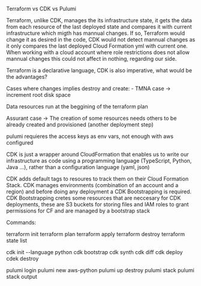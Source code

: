 Terraform vs CDK vs Pulumi

Terraform, unlike CDK, manages the its infrastructure state, it gets the data from each resource of the last deployed state and compares it with current infrastructure which migth has mannual changes. If so, Terraform would change it as desired in the code, CDK would not detect mannual changes as it only compares the last deployed Cloud Formation yml with current one. When working with a cloud account where role restrictions does not allow mannual changes this could not affect in nothing, regarding our side.

Terraform is a declarative language, CDK is also imperative, what would be the advantages?

Cases where changes implies destroy and create:
    - TMNA case -> increment root disk space

Data resources run at the beggining of the terraform plan

Assurant case -> The creation of some resources needs others to be already created and provisioned (another deployment step)

pulumi requieres the access keys as env vars, not enough with aws configured

CDK is just a wrapper around CloudFormation that enables us to write our infrastructure as code using a programming language (TypeScript, Python, Java ...), rather than a configuration language (yaml, json)

CDK adds default tags to resoures to track them on their Cloud Formation Stack. CDK manages environments (combination of an account and a region) and before doing any deployment a CDK Bootstrapping is required. CDK Bootstrapping cretes some resources that are neccesary for CDK deployments, these are S3 buckets for storing files and IAM roles to grant permissions for CF and are managed by a bootstrap stack


Commands:

terraform init
terraform plan
terraform apply
terraform destroy
terraform state list

cdk init --language python
cdk bootstrap
cdk synth
cdk diff
cdk deploy
cdek destroy

pulumi login
pulumi new aws-python
pulumi up
destroy
pulumi stack
pulumi stack output